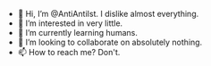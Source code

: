 - 👋 Hi, I’m @AntiAntiIst. I dislike almost everything.
- 👀 I’m interested in very little.
- 🌱 I’m currently learning humans.
- 💞️ I’m looking to collaborate on absolutely nothing.
- 📫 How to reach me? Don't.

<!---
AntiAntiIst/AntiAntiIst is a ✨ special ✨ repository because its `README.md` (this file) appears on your GitHub profile.
You can click the Preview link to take a look at your changes.
--->
